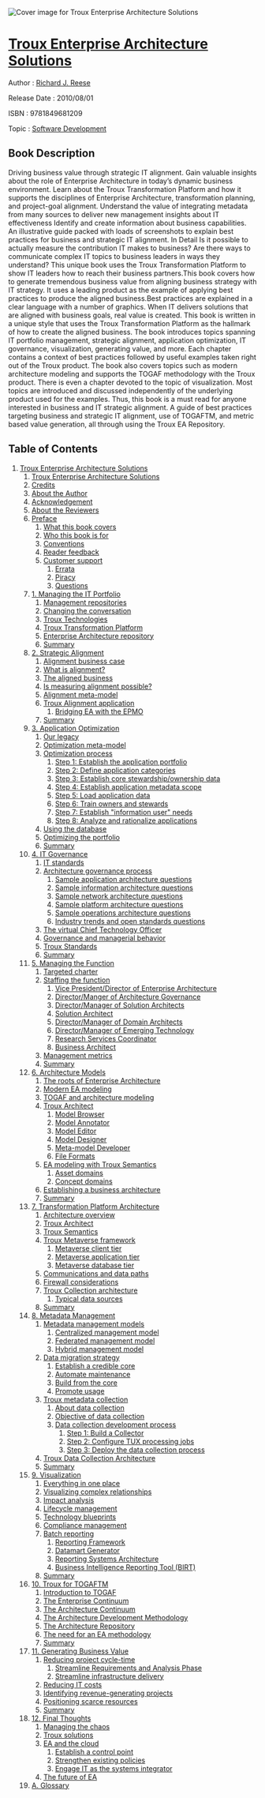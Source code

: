 ![Cover image for Troux Enterprise Architecture Solutions](https://imgdetail.ebookreading.net/cover/cover/software_development/EB9781849681209.jpg)

[Troux Enterprise Architecture Solutions](https://ebookreading.net/view/book/Troux+Enterprise+Architecture+Solutions-EB9781849681209_1.html "Troux Enterprise Architecture Solutions")
====================================================================================================================

Author : [Richard J. Reese](https://ebookreading.net/search/author/Richard+J.+Reese)

Release Date : 2010/08/01

ISBN : 9781849681209

Topic : [Software Development](https://ebookreading.net/search/category/software-development)

Book Description
-----------------

Driving business value through strategic IT alignment.
Gain valuable insights about the role of Enterprise Architecture in today’s dynamic business environment.
Learn about the Troux Transformation Platform and how it supports the disciplines of Enterprise Architecture, transformation planning, and project-goal alignment.
Understand the value of integrating metadata from many sources to deliver new management insights about IT effectiveness
Identify and create information about business capabilities.
An illustrative guide packed with loads of screenshots to explain best practices for business and strategic IT alignment.
In Detail
Is it possible to actually measure the contribution IT makes to business? Are there ways to communicate complex IT topics to business leaders in ways they understand? This unique book uses the Troux Transformation Platform to show IT leaders how to reach their business partners.This book covers how to generate tremendous business value from aligning business strategy with IT strategy. It uses a leading product as the example of applying best practices to produce the aligned business.Best practices are explained in a clear language with a number of graphics.
When IT delivers solutions that are aligned with business goals, real value is created. This book is written in a unique style that uses the Troux Transformation Platform as the hallmark of how to create the aligned business. The book introduces topics spanning IT portfolio management, strategic alignment, application optimization, IT governance, visualization, generating value, and more. Each chapter contains a context of best practices followed by useful examples taken right out of the Troux product. The book also covers topics such as modern architecture modeling and supports the TOGAF methodology with the Troux product. There is even a chapter devoted to the topic of visualization. Most topics are introduced and discussed independently of the underlying product used for the examples. Thus, this book is a must read for anyone interested in business and IT strategic alignment.
A guide of best practices targeting business and strategic IT alignment, use of TOGAFTM, and metric based value generation, all through using the Troux EA Repository.
              
Table of Contents
-----------------

1. [Troux Enterprise Architecture Solutions](https://ebookreading.net/view/book/Troux+Enterprise+Architecture+Solutions-EB9781849681209_2.html)
    1. [Troux Enterprise Architecture Solutions](https://ebookreading.net/view/book/Troux+Enterprise+Architecture+Solutions-EB9781849681209_3.html)
    1. [Credits](https://ebookreading.net/view/book/Troux+Enterprise+Architecture+Solutions-EB9781849681209_4.html)
    1. [About the Author](https://ebookreading.net/view/book/Troux+Enterprise+Architecture+Solutions-EB9781849681209_5.html)
    1. [Acknowledgement](https://ebookreading.net/view/book/Troux+Enterprise+Architecture+Solutions-EB9781849681209_6.html)
    1. [About the Reviewers](https://ebookreading.net/view/book/Troux+Enterprise+Architecture+Solutions-EB9781849681209_7.html)
    1. [Preface](https://ebookreading.net/view/book/Troux+Enterprise+Architecture+Solutions-EB9781849681209_8.html)
        1. [What this book covers](https://ebookreading.net/view/book/Troux+Enterprise+Architecture+Solutions-EB9781849681209_8.html#ch00lvl1sec01)
        1. [Who this book is for](https://ebookreading.net/view/book/Troux+Enterprise+Architecture+Solutions-EB9781849681209_9.html)
        1. [Conventions](https://ebookreading.net/view/book/Troux+Enterprise+Architecture+Solutions-EB9781849681209_10.html)
        1. [Reader feedback](https://ebookreading.net/view/book/Troux+Enterprise+Architecture+Solutions-EB9781849681209_11.html)
        1. [Customer support](https://ebookreading.net/view/book/Troux+Enterprise+Architecture+Solutions-EB9781849681209_12.html)
            1. [Errata](https://ebookreading.net/view/book/Troux+Enterprise+Architecture+Solutions-EB9781849681209_12.html#ch00lvl2sec01)
            1. [Piracy](https://ebookreading.net/view/book/Troux+Enterprise+Architecture+Solutions-EB9781849681209_12.html#ch00lvl2sec02)
            1. [Questions](https://ebookreading.net/view/book/Troux+Enterprise+Architecture+Solutions-EB9781849681209_12.html#ch00lvl2sec03)
    1. [1. Managing the IT Portfolio](https://ebookreading.net/view/book/Troux+Enterprise+Architecture+Solutions-EB9781849681209_13.html)
        1. [Management repositories](https://ebookreading.net/view/book/Troux+Enterprise+Architecture+Solutions-EB9781849681209_13.html#ch01lvl1sec01)
        1. [Changing the conversation](https://ebookreading.net/view/book/Troux+Enterprise+Architecture+Solutions-EB9781849681209_14.html)
        1. [Troux Technologies](https://ebookreading.net/view/book/Troux+Enterprise+Architecture+Solutions-EB9781849681209_15.html)
        1. [Troux Transformation Platform](https://ebookreading.net/view/book/Troux+Enterprise+Architecture+Solutions-EB9781849681209_16.html)
        1. [Enterprise Architecture repository](https://ebookreading.net/view/book/Troux+Enterprise+Architecture+Solutions-EB9781849681209_17.html)
        1. [Summary](https://ebookreading.net/view/book/Troux+Enterprise+Architecture+Solutions-EB9781849681209_18.html)
    1. [2. Strategic Alignment](https://ebookreading.net/view/book/Troux+Enterprise+Architecture+Solutions-EB9781849681209_19.html)
        1. [Alignment business case](https://ebookreading.net/view/book/Troux+Enterprise+Architecture+Solutions-EB9781849681209_19.html#ch02lvl1sec01)
        1. [What is alignment?](https://ebookreading.net/view/book/Troux+Enterprise+Architecture+Solutions-EB9781849681209_20.html)
        1. [The aligned business](https://ebookreading.net/view/book/Troux+Enterprise+Architecture+Solutions-EB9781849681209_21.html)
        1. [Is measuring alignment possible?](https://ebookreading.net/view/book/Troux+Enterprise+Architecture+Solutions-EB9781849681209_22.html)
        1. [Alignment meta-model](https://ebookreading.net/view/book/Troux+Enterprise+Architecture+Solutions-EB9781849681209_23.html)
        1. [Troux Alignment application](https://ebookreading.net/view/book/Troux+Enterprise+Architecture+Solutions-EB9781849681209_24.html)
            1. [Bridging EA with the EPMO](https://ebookreading.net/view/book/Troux+Enterprise+Architecture+Solutions-EB9781849681209_24.html#ch02lvl2sec01)
        1. [Summary](https://ebookreading.net/view/book/Troux+Enterprise+Architecture+Solutions-EB9781849681209_25.html)
    1. [3. Application Optimization](https://ebookreading.net/view/book/Troux+Enterprise+Architecture+Solutions-EB9781849681209_26.html)
        1. [Our legacy](https://ebookreading.net/view/book/Troux+Enterprise+Architecture+Solutions-EB9781849681209_26.html#ch03lvl1sec01)
        1. [Optimization meta-model](https://ebookreading.net/view/book/Troux+Enterprise+Architecture+Solutions-EB9781849681209_27.html)
        1. [Optimization process](https://ebookreading.net/view/book/Troux+Enterprise+Architecture+Solutions-EB9781849681209_28.html)
            1. [Step 1: Establish the application portfolio](https://ebookreading.net/view/book/Troux+Enterprise+Architecture+Solutions-EB9781849681209_28.html#ch03lvl2sec01)
            1. [Step 2: Define application categories](https://ebookreading.net/view/book/Troux+Enterprise+Architecture+Solutions-EB9781849681209_28.html#ch03lvl2sec02)
            1. [Step 3: Establish core stewardship/ownership data](https://ebookreading.net/view/book/Troux+Enterprise+Architecture+Solutions-EB9781849681209_28.html#ch03lvl2sec03)
            1. [Step 4: Establish application metadata scope](https://ebookreading.net/view/book/Troux+Enterprise+Architecture+Solutions-EB9781849681209_28.html#ch03lvl2sec04)
            1. [Step 5: Load application data](https://ebookreading.net/view/book/Troux+Enterprise+Architecture+Solutions-EB9781849681209_28.html#ch03lvl2sec05)
            1. [Step 6: Train owners and stewards](https://ebookreading.net/view/book/Troux+Enterprise+Architecture+Solutions-EB9781849681209_28.html#ch03lvl2sec06)
            1. [Step 7: Establish &quot;information user&quot; needs](https://ebookreading.net/view/book/Troux+Enterprise+Architecture+Solutions-EB9781849681209_28.html#ch03lvl2sec07)
            1. [Step 8: Analyze and rationalize applications](https://ebookreading.net/view/book/Troux+Enterprise+Architecture+Solutions-EB9781849681209_28.html#ch03lvl2sec08)
        1. [Using the database](https://ebookreading.net/view/book/Troux+Enterprise+Architecture+Solutions-EB9781849681209_29.html)
        1. [Optimizing the portfolio](https://ebookreading.net/view/book/Troux+Enterprise+Architecture+Solutions-EB9781849681209_30.html)
        1. [Summary](https://ebookreading.net/view/book/Troux+Enterprise+Architecture+Solutions-EB9781849681209_31.html)
    1. [4. IT Governance](https://ebookreading.net/view/book/Troux+Enterprise+Architecture+Solutions-EB9781849681209_32.html)
        1. [IT standards](https://ebookreading.net/view/book/Troux+Enterprise+Architecture+Solutions-EB9781849681209_32.html#ch04lvl1sec01)
        1. [Architecture governance process](https://ebookreading.net/view/book/Troux+Enterprise+Architecture+Solutions-EB9781849681209_33.html)
            1. [Sample application architecture questions](https://ebookreading.net/view/book/Troux+Enterprise+Architecture+Solutions-EB9781849681209_33.html#ch04lvl2sec01)
            1. [Sample information architecture questions](https://ebookreading.net/view/book/Troux+Enterprise+Architecture+Solutions-EB9781849681209_33.html#ch04lvl2sec02)
            1. [Sample network architecture questions](https://ebookreading.net/view/book/Troux+Enterprise+Architecture+Solutions-EB9781849681209_33.html#ch04lvl2sec03)
            1. [Sample platform architecture questions](https://ebookreading.net/view/book/Troux+Enterprise+Architecture+Solutions-EB9781849681209_33.html#ch04lvl2sec04)
            1. [Sample operations architecture questions](https://ebookreading.net/view/book/Troux+Enterprise+Architecture+Solutions-EB9781849681209_33.html#ch04lvl2sec05)
            1. [Industry trends and open standards questions](https://ebookreading.net/view/book/Troux+Enterprise+Architecture+Solutions-EB9781849681209_33.html#ch04lvl2sec06)
        1. [The virtual Chief Technology Officer](https://ebookreading.net/view/book/Troux+Enterprise+Architecture+Solutions-EB9781849681209_34.html)
        1. [Governance and managerial behavior](https://ebookreading.net/view/book/Troux+Enterprise+Architecture+Solutions-EB9781849681209_35.html)
        1. [Troux Standards](https://ebookreading.net/view/book/Troux+Enterprise+Architecture+Solutions-EB9781849681209_36.html)
        1. [Summary](https://ebookreading.net/view/book/Troux+Enterprise+Architecture+Solutions-EB9781849681209_37.html)
    1. [5. Managing the Function](https://ebookreading.net/view/book/Troux+Enterprise+Architecture+Solutions-EB9781849681209_38.html)
        1. [Targeted charter](https://ebookreading.net/view/book/Troux+Enterprise+Architecture+Solutions-EB9781849681209_38.html#ch05lvl1sec01)
        1. [Staffing the function](https://ebookreading.net/view/book/Troux+Enterprise+Architecture+Solutions-EB9781849681209_39.html)
            1. [Vice President/Director of Enterprise Architecture](https://ebookreading.net/view/book/Troux+Enterprise+Architecture+Solutions-EB9781849681209_39.html#ch05lvl2sec01)
            1. [Director/Manger of Architecture Governance](https://ebookreading.net/view/book/Troux+Enterprise+Architecture+Solutions-EB9781849681209_39.html#ch05lvl2sec02)
            1. [Director/Manager of Solution Architects](https://ebookreading.net/view/book/Troux+Enterprise+Architecture+Solutions-EB9781849681209_39.html#ch05lvl2sec03)
            1. [Solution Architect](https://ebookreading.net/view/book/Troux+Enterprise+Architecture+Solutions-EB9781849681209_39.html#ch05lvl2sec04)
            1. [Director/Manager of Domain Architects](https://ebookreading.net/view/book/Troux+Enterprise+Architecture+Solutions-EB9781849681209_39.html#ch05lvl2sec05)
            1. [Director/Manager of Emerging Technology](https://ebookreading.net/view/book/Troux+Enterprise+Architecture+Solutions-EB9781849681209_39.html#ch05lvl2sec06)
            1. [Research Services Coordinator](https://ebookreading.net/view/book/Troux+Enterprise+Architecture+Solutions-EB9781849681209_39.html#ch05lvl2sec07)
            1. [Business Architect](https://ebookreading.net/view/book/Troux+Enterprise+Architecture+Solutions-EB9781849681209_39.html#ch05lvl2sec08)
        1. [Management metrics](https://ebookreading.net/view/book/Troux+Enterprise+Architecture+Solutions-EB9781849681209_40.html)
        1. [Summary](https://ebookreading.net/view/book/Troux+Enterprise+Architecture+Solutions-EB9781849681209_41.html)
    1. [6. Architecture Models](https://ebookreading.net/view/book/Troux+Enterprise+Architecture+Solutions-EB9781849681209_42.html)
        1. [The roots of Enterprise Architecture](https://ebookreading.net/view/book/Troux+Enterprise+Architecture+Solutions-EB9781849681209_42.html#ch06lvl1sec01)
        1. [Modern EA modeling](https://ebookreading.net/view/book/Troux+Enterprise+Architecture+Solutions-EB9781849681209_43.html)
        1. [TOGAF and architecture modeling](https://ebookreading.net/view/book/Troux+Enterprise+Architecture+Solutions-EB9781849681209_44.html)
        1. [Troux Architect](https://ebookreading.net/view/book/Troux+Enterprise+Architecture+Solutions-EB9781849681209_45.html)
            1. [Model Browser](https://ebookreading.net/view/book/Troux+Enterprise+Architecture+Solutions-EB9781849681209_45.html#ch06lvl2sec01)
            1. [Model Annotator](https://ebookreading.net/view/book/Troux+Enterprise+Architecture+Solutions-EB9781849681209_45.html#ch06lvl2sec02)
            1. [Model Editor](https://ebookreading.net/view/book/Troux+Enterprise+Architecture+Solutions-EB9781849681209_45.html#ch06lvl2sec03)
            1. [Model Designer](https://ebookreading.net/view/book/Troux+Enterprise+Architecture+Solutions-EB9781849681209_45.html#ch06lvl2sec04)
            1. [Meta-model Developer](https://ebookreading.net/view/book/Troux+Enterprise+Architecture+Solutions-EB9781849681209_45.html#ch06lvl2sec05)
            1. [File Formats](https://ebookreading.net/view/book/Troux+Enterprise+Architecture+Solutions-EB9781849681209_45.html#ch06lvl2sec06)
        1. [EA modeling with Troux Semantics](https://ebookreading.net/view/book/Troux+Enterprise+Architecture+Solutions-EB9781849681209_46.html)
            1. [Asset domains](https://ebookreading.net/view/book/Troux+Enterprise+Architecture+Solutions-EB9781849681209_46.html#ch06lvl2sec07)
            1. [Concept domains](https://ebookreading.net/view/book/Troux+Enterprise+Architecture+Solutions-EB9781849681209_46.html#ch06lvl2sec08)
        1. [Establishing a business architecture](https://ebookreading.net/view/book/Troux+Enterprise+Architecture+Solutions-EB9781849681209_47.html)
        1. [Summary](https://ebookreading.net/view/book/Troux+Enterprise+Architecture+Solutions-EB9781849681209_48.html)
    1. [7. Transformation Platform Architecture](https://ebookreading.net/view/book/Troux+Enterprise+Architecture+Solutions-EB9781849681209_49.html)
        1. [Architecture overview](https://ebookreading.net/view/book/Troux+Enterprise+Architecture+Solutions-EB9781849681209_49.html#ch07lvl1sec01)
        1. [Troux Architect](https://ebookreading.net/view/book/Troux+Enterprise+Architecture+Solutions-EB9781849681209_50.html)
        1. [Troux Semantics](https://ebookreading.net/view/book/Troux+Enterprise+Architecture+Solutions-EB9781849681209_51.html)
        1. [Troux Metaverse framework](https://ebookreading.net/view/book/Troux+Enterprise+Architecture+Solutions-EB9781849681209_52.html)
            1. [Metaverse client tier](https://ebookreading.net/view/book/Troux+Enterprise+Architecture+Solutions-EB9781849681209_52.html#ch07lvl2sec01)
            1. [Metaverse application tier](https://ebookreading.net/view/book/Troux+Enterprise+Architecture+Solutions-EB9781849681209_52.html#ch07lvl2sec02)
            1. [Metaverse database tier](https://ebookreading.net/view/book/Troux+Enterprise+Architecture+Solutions-EB9781849681209_52.html#ch07lvl2sec03)
        1. [Communications and data paths](https://ebookreading.net/view/book/Troux+Enterprise+Architecture+Solutions-EB9781849681209_53.html)
        1. [Firewall considerations](https://ebookreading.net/view/book/Troux+Enterprise+Architecture+Solutions-EB9781849681209_54.html)
        1. [Troux Collection architecture](https://ebookreading.net/view/book/Troux+Enterprise+Architecture+Solutions-EB9781849681209_55.html)
            1. [Typical data sources](https://ebookreading.net/view/book/Troux+Enterprise+Architecture+Solutions-EB9781849681209_55.html#ch07lvl2sec04)
        1. [Summary](https://ebookreading.net/view/book/Troux+Enterprise+Architecture+Solutions-EB9781849681209_56.html)
    1. [8. Metadata Management](https://ebookreading.net/view/book/Troux+Enterprise+Architecture+Solutions-EB9781849681209_57.html)
        1. [Metadata management models](https://ebookreading.net/view/book/Troux+Enterprise+Architecture+Solutions-EB9781849681209_57.html#ch08lvl1sec01)
            1. [Centralized management model](https://ebookreading.net/view/book/Troux+Enterprise+Architecture+Solutions-EB9781849681209_57.html#ch08lvl2sec01)
            1. [Federated management model](https://ebookreading.net/view/book/Troux+Enterprise+Architecture+Solutions-EB9781849681209_57.html#ch08lvl2sec02)
            1. [Hybrid management model](https://ebookreading.net/view/book/Troux+Enterprise+Architecture+Solutions-EB9781849681209_57.html#ch08lvl2sec03)
        1. [Data migration strategy](https://ebookreading.net/view/book/Troux+Enterprise+Architecture+Solutions-EB9781849681209_58.html)
            1. [Establish a credible core](https://ebookreading.net/view/book/Troux+Enterprise+Architecture+Solutions-EB9781849681209_58.html#ch08lvl2sec04)
            1. [Automate maintenance](https://ebookreading.net/view/book/Troux+Enterprise+Architecture+Solutions-EB9781849681209_58.html#ch08lvl2sec05)
            1. [Build from the core](https://ebookreading.net/view/book/Troux+Enterprise+Architecture+Solutions-EB9781849681209_58.html#ch08lvl2sec06)
            1. [Promote usage](https://ebookreading.net/view/book/Troux+Enterprise+Architecture+Solutions-EB9781849681209_58.html#ch08lvl2sec07)
        1. [Troux metadata collection](https://ebookreading.net/view/book/Troux+Enterprise+Architecture+Solutions-EB9781849681209_59.html)
            1. [About data collection](https://ebookreading.net/view/book/Troux+Enterprise+Architecture+Solutions-EB9781849681209_59.html#ch08lvl2sec08)
            1. [Objective of data collection](https://ebookreading.net/view/book/Troux+Enterprise+Architecture+Solutions-EB9781849681209_59.html#ch08lvl2sec09)
            1. [Data collection development process](https://ebookreading.net/view/book/Troux+Enterprise+Architecture+Solutions-EB9781849681209_59.html#ch08lvl2sec10)
                1. [Step 1: Build a Collector](https://ebookreading.net/view/book/Troux+Enterprise+Architecture+Solutions-EB9781849681209_59.html#ch08lvl3sec01)
                1. [Step 2: Configure TUX processing jobs](https://ebookreading.net/view/book/Troux+Enterprise+Architecture+Solutions-EB9781849681209_59.html#ch08lvl3sec02)
                1. [Step 3: Deploy the data collection process](https://ebookreading.net/view/book/Troux+Enterprise+Architecture+Solutions-EB9781849681209_59.html#ch08lvl3sec03)
        1. [Troux Data Collection Architecture](https://ebookreading.net/view/book/Troux+Enterprise+Architecture+Solutions-EB9781849681209_60.html)
        1. [Summary](https://ebookreading.net/view/book/Troux+Enterprise+Architecture+Solutions-EB9781849681209_61.html)
    1. [9. Visualization](https://ebookreading.net/view/book/Troux+Enterprise+Architecture+Solutions-EB9781849681209_62.html)
        1. [Everything in one place](https://ebookreading.net/view/book/Troux+Enterprise+Architecture+Solutions-EB9781849681209_62.html#ch09lvl1sec01)
        1. [Visualizing complex relationships](https://ebookreading.net/view/book/Troux+Enterprise+Architecture+Solutions-EB9781849681209_63.html)
        1. [Impact analysis](https://ebookreading.net/view/book/Troux+Enterprise+Architecture+Solutions-EB9781849681209_64.html)
        1. [Lifecycle management](https://ebookreading.net/view/book/Troux+Enterprise+Architecture+Solutions-EB9781849681209_65.html)
        1. [Technology blueprints](https://ebookreading.net/view/book/Troux+Enterprise+Architecture+Solutions-EB9781849681209_66.html)
        1. [Compliance management](https://ebookreading.net/view/book/Troux+Enterprise+Architecture+Solutions-EB9781849681209_67.html)
        1. [Batch reporting](https://ebookreading.net/view/book/Troux+Enterprise+Architecture+Solutions-EB9781849681209_68.html)
            1. [Reporting Framework](https://ebookreading.net/view/book/Troux+Enterprise+Architecture+Solutions-EB9781849681209_68.html#ch09lvl2sec01)
            1. [Datamart Generator](https://ebookreading.net/view/book/Troux+Enterprise+Architecture+Solutions-EB9781849681209_68.html#ch09lvl2sec02)
            1. [Reporting Systems Architecture](https://ebookreading.net/view/book/Troux+Enterprise+Architecture+Solutions-EB9781849681209_68.html#ch09lvl2sec03)
            1. [Business Intelligence Reporting Tool (BIRT)](https://ebookreading.net/view/book/Troux+Enterprise+Architecture+Solutions-EB9781849681209_68.html#ch09lvl2sec04)
        1. [Summary](https://ebookreading.net/view/book/Troux+Enterprise+Architecture+Solutions-EB9781849681209_69.html)
    1. [10. Troux for TOGAFTM](https://ebookreading.net/view/book/Troux+Enterprise+Architecture+Solutions-EB9781849681209_70.html)
        1. [Introduction to TOGAF](https://ebookreading.net/view/book/Troux+Enterprise+Architecture+Solutions-EB9781849681209_70.html#ch10lvl1sec01)
        1. [The Enterprise Continuum](https://ebookreading.net/view/book/Troux+Enterprise+Architecture+Solutions-EB9781849681209_71.html)
        1. [The Architecture Continuum](https://ebookreading.net/view/book/Troux+Enterprise+Architecture+Solutions-EB9781849681209_72.html)
        1. [The Architecture Development Methodology](https://ebookreading.net/view/book/Troux+Enterprise+Architecture+Solutions-EB9781849681209_73.html)
        1. [The Architecture Repository](https://ebookreading.net/view/book/Troux+Enterprise+Architecture+Solutions-EB9781849681209_74.html)
        1. [The need for an EA methodology](https://ebookreading.net/view/book/Troux+Enterprise+Architecture+Solutions-EB9781849681209_75.html)
        1. [Summary](https://ebookreading.net/view/book/Troux+Enterprise+Architecture+Solutions-EB9781849681209_76.html)
    1. [11. Generating Business Value](https://ebookreading.net/view/book/Troux+Enterprise+Architecture+Solutions-EB9781849681209_77.html)
        1. [Reducing project cycle-time](https://ebookreading.net/view/book/Troux+Enterprise+Architecture+Solutions-EB9781849681209_77.html#ch11lvl1sec01)
            1. [Streamline Requirements and Analysis Phase](https://ebookreading.net/view/book/Troux+Enterprise+Architecture+Solutions-EB9781849681209_77.html#ch11lvl2sec01)
            1. [Streamline infrastructure delivery](https://ebookreading.net/view/book/Troux+Enterprise+Architecture+Solutions-EB9781849681209_77.html#ch11lvl2sec02)
        1. [Reducing IT costs](https://ebookreading.net/view/book/Troux+Enterprise+Architecture+Solutions-EB9781849681209_78.html)
        1. [Identifying revenue-generating projects](https://ebookreading.net/view/book/Troux+Enterprise+Architecture+Solutions-EB9781849681209_79.html)
        1. [Positioning scarce resources](https://ebookreading.net/view/book/Troux+Enterprise+Architecture+Solutions-EB9781849681209_80.html)
        1. [Summary](https://ebookreading.net/view/book/Troux+Enterprise+Architecture+Solutions-EB9781849681209_81.html)
    1. [12. Final Thoughts](https://ebookreading.net/view/book/Troux+Enterprise+Architecture+Solutions-EB9781849681209_82.html)
        1. [Managing the chaos](https://ebookreading.net/view/book/Troux+Enterprise+Architecture+Solutions-EB9781849681209_82.html#ch12lvl1sec01)
        1. [Troux solutions](https://ebookreading.net/view/book/Troux+Enterprise+Architecture+Solutions-EB9781849681209_83.html)
        1. [EA and the cloud](https://ebookreading.net/view/book/Troux+Enterprise+Architecture+Solutions-EB9781849681209_84.html)
            1. [Establish a control point](https://ebookreading.net/view/book/Troux+Enterprise+Architecture+Solutions-EB9781849681209_84.html#ch12lvl2sec01)
            1. [Strengthen existing policies](https://ebookreading.net/view/book/Troux+Enterprise+Architecture+Solutions-EB9781849681209_84.html#ch12lvl2sec02)
            1. [Engage IT as the systems integrator](https://ebookreading.net/view/book/Troux+Enterprise+Architecture+Solutions-EB9781849681209_84.html#ch12lvl2sec03)
        1. [The future of EA](https://ebookreading.net/view/book/Troux+Enterprise+Architecture+Solutions-EB9781849681209_85.html)
    1. [A. Glossary](https://ebookreading.net/view/book/Troux+Enterprise+Architecture+Solutions-EB9781849681209_86.html)
